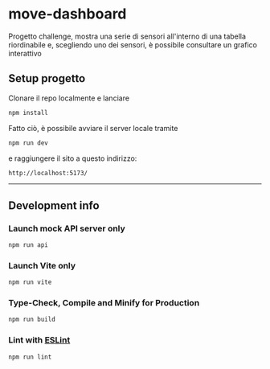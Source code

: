 # move-dashboard

Progetto challenge, mostra una serie di sensori all'interno di una tabella riordinabile e, scegliendo uno dei sensori, 
è possibile consultare un grafico interattivo

## Setup progetto
Clonare il repo localmente e lanciare
```sh
npm install
```

Fatto ciò, è possibile avviare il server locale tramite

```sh
npm run dev
```
e raggiungere il sito a questo indirizzo:
```html
http://localhost:5173/
```

---
## Development info
### Launch mock API server only

```sh
npm run api
```

### Launch Vite only

```sh
npm run vite
```

### Type-Check, Compile and Minify for Production

```sh
npm run build
```

### Lint with [ESLint](https://eslint.org/)

```sh
npm run lint
```
